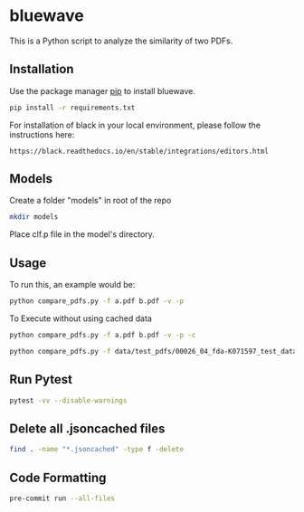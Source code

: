 # bluewave

This is a Python script to analyze the similarity of two PDFs.


## Installation

Use the package manager [pip](https://pip.pypa.io/en/stable/) to install bluewave.

```bash
pip install -r requirements.txt
```
For installation of black in your local environment, please follow the instructions here:
```
https://black.readthedocs.io/en/stable/integrations/editors.html
```

## Models
Create a folder "models" in root of the repo
```bash
mkdir models
```

Place clf.p file in the model's directory.

## Usage
To run this, an example would be:


```bash
python compare_pdfs.py -f a.pdf b.pdf -v -p
```

To Execute without using cached data
```bash
python compare_pdfs.py -f a.pdf b.pdf -v -p -c
```

```bash
python compare_pdfs.py -f data/test_pdfs/00026_04_fda-K071597_test_data.pdf data/test_pdfs/small_test/copied_data.pdf
```

## Run Pytest
```bash
pytest -vv --disable-warnings
```

## Delete all .jsoncached files
```bash
find . -name "*.jsoncached" -type f -delete
```

## Code Formatting
```bash
pre-commit run --all-files
```
